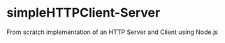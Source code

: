 simpleHTTPClient-Server
=======================

From scratch implementation of an HTTP Server and Client using Node.js
